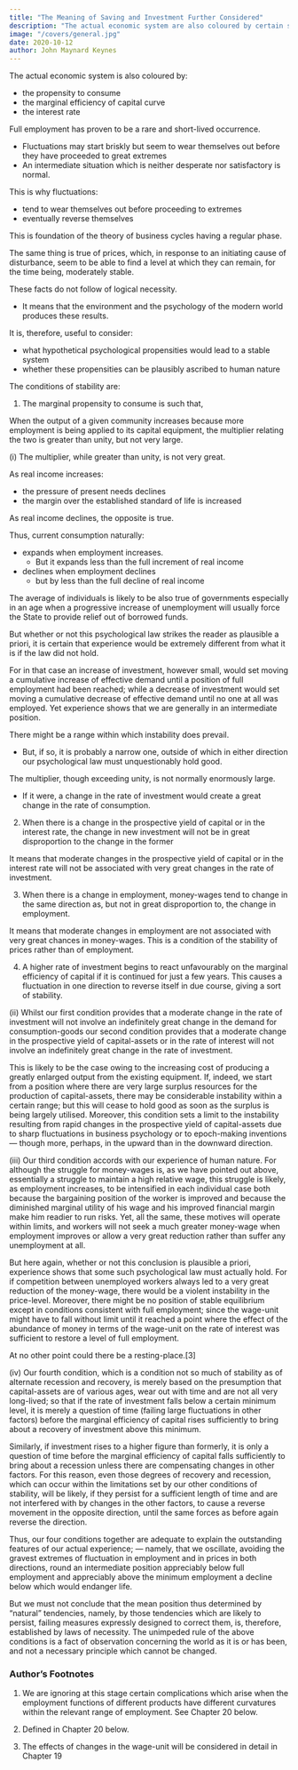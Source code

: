 ```yaml
---
title: "The Meaning of Saving and Investment Further Considered"
description: "The actual economic system are also coloured by certain special characteristics of the propensity to consume, the schedule of the marginal efficiency of capital and the rate of interest, about which we can safely generalise from experience, but which are not logically necessary"
image: "/covers/general.jpg"
date: 2020-10-12
author: John Maynard Keynes
---
```




The actual economic system is also coloured by:
- the propensity to consume
- the marginal efficiency of capital curve
- the interest rate

<!-- about which we can safely generalise from experience, but which are not logically necessary.  -->

<!-- In particular, it is an outstanding characteristic of the economic system in which we live that, whilst it is subject to severe fluctuations in respect of output and employment, it is not violently unstable. 

It seems capable of remaining in a chronic condition of sub-normal activity for a considerable period without any  tendency towards recovery or towards complete collapse.  -->

Full employment has proven to be a rare and short-lived occurrence. 
- Fluctuations may start briskly but seem to wear themselves out before they have proceeded to great extremes
- An intermediate situation which is neither desperate nor satisfactory is normal. 

This is why fluctuations:
- tend to wear themselves out before proceeding to extremes
- eventually reverse themselves

This is foundation of the theory of business cycles having a regular phase. 

The same thing is true of prices, which, in response to an initiating cause of disturbance, seem to be able to find a level at which they can remain, for the time being, moderately stable. 

These facts do not follow of logical necessity. 
- It means that the environment and the psychology of the modern world produces these results. 

It is, therefore, useful to consider:
- what hypothetical psychological propensities would lead to a stable system
- whether these propensities can be plausibly ascribed to human nature

The conditions of stability are: <!-- which the foregoing analysis suggests to us as capable of explaining the observed results are the following=  -->

1. The marginal propensity to consume is such that, 

When the output of a given community increases<!--  (or decreases) --> because more <!-- (or less) --> employment is being applied to its capital equipment, the multiplier relating the two is greater than unity, but not very large. 

(i) The multiplier, while greater than unity, is not very great. 

As real income increases:
- the pressure of present needs declines
- the margin over the established standard of life is increased

As real income declines, the opposite is true. 

Thus, current consumption naturally:
- expands when employment increases.
  - But it expands less than the full increment of real income
- declines when employment declines
  - but by less than the full decline of real income

The average of individuals is likely to be also true of governments especially in an age when a progressive increase of unemployment will usually force the State to provide relief out of borrowed funds. 

But whether or not this psychological law strikes the reader as plausible a priori, it is certain that experience would be extremely different from what it is if the law did not hold. 

For in that case an increase of investment, however small, would set moving a cumulative increase of effective demand until a position of full employment had been reached; while a decrease of investment would set moving a cumulative decrease of effective demand until no one at all was employed. Yet experience shows that we are generally in an intermediate position. 

There might be a range within which instability does prevail.
- But, if so, it is probably a narrow one, outside of which in either direction our psychological law must unquestionably hold good. 

The multiplier, though exceeding unity, is not normally enormously large. 
- If it were, a change in the rate of investment would create a great change <!-- (limited only by full or zero employment) --> in the rate of consumption.


2. When there is a change in the prospective yield of capital or in the interest rate, the change in new investment will not be in great disproportion to the change in the former <!-- the marginal efficiency of capital curve  -->

It means that moderate changes in the prospective yield of capital or in the interest rate will not be associated with very great changes in the rate of investment. 


3. When there is a change in employment, money-wages tend to change in the same direction as, but not in great disproportion to, the change in employment.

It means that moderate changes in employment are not associated with very great chances in money-wages. This is a condition of the stability of prices rather than of employment. 


4. A higher rate of investment begins to react unfavourably on the marginal efficiency of capital if it is continued for just a few years. <!-- for a period which, measured in years, is not very large.  --> This causes a fluctuation in one direction to reverse itself in due course, giving a sort of stability. 

<!-- We may add a fourth condition, which provides not so much for the stability of the system as for the tendency of  -->





(ii) Whilst our first condition provides that a moderate change in the rate of investment will not involve an indefinitely great change in the demand for consumption-goods our second condition provides that a moderate change in the prospective yield of capital-assets or in the rate of interest will not involve an indefinitely great change in the rate of investment. 

This is likely to be the case owing to the increasing cost of producing a greatly enlarged output from the existing equipment. If, indeed, we start from a position where there are very large surplus resources for the production of capital-assets, there may be considerable instability within a certain range; but this will cease to hold good as soon as the surplus is being largely utilised. Moreover, this condition sets a limit to the instability resulting from rapid changes in the prospective yield of capital-assets due to sharp fluctuations in business psychology or to epoch-making inventions — though more, perhaps, in the upward than in the downward direction. 

(iii) Our third condition accords with our experience of human nature. For although the struggle for money-wages is, as we have pointed out above, essentially a struggle to maintain a high relative wage, this struggle is likely, as employment increases, to be intensified in each individual case both because the bargaining position of the worker is improved and because the diminished marginal utility of his wage and his improved financial margin make him readier to run risks. Yet, all the same, these motives will operate within limits, and workers will not seek a much greater money-wage when employment improves or allow a very great reduction rather than suffer any unemployment at all. 

But here again, whether or not this conclusion is plausible a priori, experience shows that some such psychological law must actually hold. For if competition between unemployed workers always led to a very great reduction of the money-wage, there would be a violent instability in the price-level. Moreover, there might be no position of stable equilibrium except in conditions consistent with full employment; since the wage-unit might have to fall without limit until it reached a point where the effect of the abundance of money in terms of the wage-unit on the rate of interest was sufficient to restore a level of full employment. 

At no other point could there be a resting-place.[3] 

(iv) Our fourth condition, which is a condition not so much of stability as of alternate recession and recovery, is merely based on the presumption that capital-assets are of various ages, wear out with time and are not all very long-lived; so that if the rate of investment falls below a certain minimum level, it is merely a question of time (failing large fluctuations in other factors) before the marginal efficiency of capital rises sufficiently to bring about a recovery of investment above this minimum. 

Similarly, if investment rises to a higher figure than formerly, it is only a question of time before the marginal efficiency of capital falls sufficiently to bring about a recession unless there are compensating changes in other factors. For this reason, even those degrees of recovery and recession, which can occur within the limitations set by our other conditions of stability, will be likely, if they persist for a sufficient length of time and are not interfered with by changes in the other factors, to cause a reverse movement in the opposite direction, until the same forces as before again reverse the direction. 

Thus, our four conditions together are adequate to explain the outstanding features of our actual experience; — namely, that we oscillate, avoiding the gravest extremes of fluctuation in employment and in prices in both directions, round an intermediate position appreciably below full employment and appreciably above the minimum employment a decline below which would endanger life. 

But we must not conclude that the mean position thus determined by “natural” tendencies, namely, by those tendencies which are likely to persist, failing measures expressly designed to correct them, is, therefore, established by laws of necessity. The unimpeded rule of the above conditions is a fact of observation concerning the world as it is or has been, and not a necessary principle which cannot be changed. 

### Author’s Footnotes 

1. We are ignoring at this stage certain complications which arise when the employment functions of different products have different curvatures within the relevant range of employment. See Chapter 20 below. 

2. Defined in Chapter 20 below. 

3. The effects of changes in the wage-unit will be considered in detail in Chapter 19